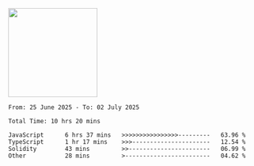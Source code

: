 <img height="180em" src="https://github-readme-stats-eight-theta.vercel.app/api?username=bkundev&show_icons=true&theme=radical&include_all_commits=true&count_private=true"/>
<!--START_SECTION:waka-->

```all_time
From: 25 June 2025 - To: 02 July 2025

Total Time: 10 hrs 20 mins

JavaScript      6 hrs 37 mins   >>>>>>>>>>>>>>>>---------   63.96 %
TypeScript      1 hr 17 mins    >>>----------------------   12.54 %
Solidity        43 mins         >>-----------------------   06.99 %
Other           28 mins         >------------------------   04.62 %
```

<!--END_SECTION:waka-->
